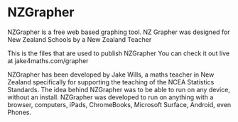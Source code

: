 # NZGrapher
NZGrapher is a free web based graphing tool. NZ Grapher was designed for New Zealand Schools by a New Zealand Teacher

This is the files that are used to publish NZGrapher
You can check it out live at jake4maths.com/grapher

NZGrapher has been developed by Jake Wills, a maths teacher in New Zealand specifically for supporting the teaching of the NCEA Statistics Standards. The idea behind NZGrapher was to be able to run on any device, without an install. NZGrapher was developed to run on anything with a browser, computers, iPads, ChromeBooks, Microsoft Surface, Android, even Phones.

